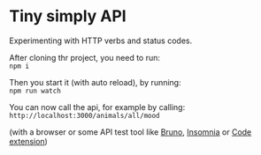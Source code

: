 # Tiny simply API

Experimenting with HTTP verbs and status codes.

After cloning thr project, you need to run:\
`npm i`

Then you start it (with auto reload), by running:\
`npm run watch`

You can now call the api, for example by calling:\
`http://localhost:3000/animals/all/mood`

(with a browser or some API test tool like [Bruno](https://www.usebruno.com/), [Insomnia](https://insomnia.rest/) or [Code extension](https://marketplace.visualstudio.com/items?itemName=humao.rest-client))
